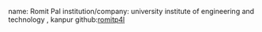 name: Romit Pal 
institution/company: university institute of engineering and technology , kanpur
github:[romitp4l](https://github.com/romitp4l)
